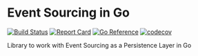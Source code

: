 # Event Sourcing in Go

[![Build Status](https://github.com/kyuff/es/actions/workflows/go.yml/badge.svg?branch=main)](https://github.com/kyuff/es/actions/workflows/go.yml)
[![Report Card](https://goreportcard.com/badge/github.com/kyuff/es)](https://goreportcard.com/report/github.com/kyuff/es/)
[![Go Reference](https://pkg.go.dev/badge/github.com/kyuff/es.svg)](https://pkg.go.dev/github.com/kyuff/es)
[![codecov](https://codecov.io/gh/kyuff/es/graph/badge.svg?token=EY0LT9XASR)](https://codecov.io/gh/kyuff/es)

Library to work with Event Sourcing as a Persistence Layer in Go
